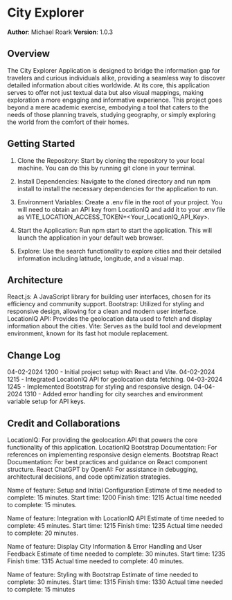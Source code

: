 # City Explorer

**Author**: Michael Roark
**Version**: 1.0.3

## Overview
The City Explorer Application is designed to bridge the information gap for travelers and curious individuals alike, providing a seamless way to discover detailed information about cities worldwide. At its core, this application serves to offer not just textual data but also visual mappings, making exploration a more engaging and informative experience. This project goes beyond a mere academic exercise, embodying a tool that caters to the needs of those planning travels, studying geography, or simply exploring the world from the comfort of their homes.

## Getting Started
1) Clone the Repository: Start by cloning the repository to your local machine. You can do this by running git clone <repository-url> in your terminal.

2) Install Dependencies: Navigate to the cloned directory and run npm install to install the necessary dependencies for the application to run.

3) Environment Variables: Create a .env file in the root of your project. You will need to obtain an API key from LocationIQ and add it to your .env file as VITE_LOCATION_ACCESS_TOKEN=<Your_LocationIQ_API_Key>.

4) Start the Application: Run npm start to start the application. This will launch the application in your default web browser.

5) Explore: Use the search functionality to explore cities and their detailed information including latitude, longitude, and a visual map.

## Architecture
React.js: A JavaScript library for building user interfaces, chosen for its efficiency and community support.
Bootstrap: Utilized for styling and responsive design, allowing for a clean and modern user interface.
LocationIQ API: Provides the geolocation data used to fetch and display information about the cities.
Vite: Serves as the build tool and development environment, known for its fast hot module replacement.

## Change Log
04-02-2024 1200 - Initial project setup with React and Vite.
04-02-2024 1215 - Integrated LocationIQ API for geolocation data fetching.
04-03-2024 1245 - Implemented Bootstrap for styling and responsive design.
04-04-2024 1310 - Added error handling for city searches and environment variable setup for API keys.


## Credit and Collaborations
LocationIQ: For providing the geolocation API that powers the core functionality of this application. LocationIQ
Bootstrap Documentation: For references on implementing responsive design elements. Bootstrap
React Documentation: For best practices and guidance on React component structure. React
ChatGPT by OpenAI: For assistance in debugging, architectural decisions, and code optimization strategies.


Name of feature: Setup and Initial Configuration
Estimate of time needed to complete: 15 minutes.
Start time: 1200
Finish time: 1215
Actual time needed to complete: 15 minutes.

Name of feature: Integration with LocationIQ API
Estimate of time needed to complete: 45 minutes.
Start time: 1215
Finish time: 1235
Actual time needed to complete: 20 minutes.

Name of feature: Display City Information &  Error Handling and User Feedback
Estimate of time needed to complete: 30 minutes.
Start time: 1235
Finish time: 1315
Actual time needed to complete: 40 minutes.

Name of feature: Styling with Bootstrap
Estimate of time needed to complete: 30 minutes.
Start time: 1315
Finish time: 1330
Actual time needed to complete: 15 minutes